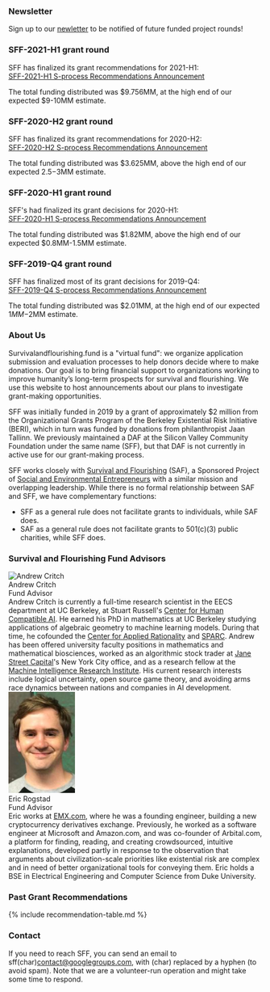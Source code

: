 ### Newsletter
Sign up to our [newletter](https://docs.google.com/forms/d/e/1FAIpQLSeGgE8xD3XmW62kSLIp7BuK1sejricSArBvxVInUI8o0p7Q8Q/viewform?usp=sf_link) to be notified of future funded project rounds!

<a name="2021-h1" class="intrapage-link"></a>
### SFF-2021-H1 grant round  
SFF has finalized its grant recommendations for 2021-H1:<br>
[SFF-2021-H1 S-process Recommendations Announcement](https://survivalandflourishing.fund/sff-2021-h1-recommendations)

The total funding distributed was $9.756MM, at the high end of our expected $9-10MM estimate.

<a name="2020-h2" class="intrapage-link"></a>
### SFF-2020-H2 grant round  
SFF has finalized its grant recommendations for 2020-H2:<br>
[SFF-2020-H2 S-process Recommendations Announcement](https://survivalandflourishing.fund/sff-2020-h2-recommendations)

The total funding distributed was $3.625MM, above the high end of our expected $2.5-$3MM estimate.

<a name="2019-h1" class="intrapage-link"></a>
### SFF-2020-H1 grant round 
SFF's had finalized its grant decisions for 2020-H1:<br>
[SFF-2020-H1 S-process Recommendations Announcement](http://survivalandflourishing.fund/sff-2020-h1)

The total funding distributed was $1.82MM, above the high end of our expected $0.8MM-1.5MM estimate.

<a name="2019-q4" class="intrapage-link"></a>
### SFF-2019-Q4 grant round 
SFF has finalized most of its grant decisions for 2019-Q4:<br>
[SFF-2019-Q4 S-process Recommendations Announcement](http://survivalandflourishing.fund/sff-2019-q4)

The total funding distributed was $2.01MM, at the high end of our expected $1MM-$2MM estimate. 

<a name="about" class="intrapage-link"></a>
### About Us 

Survivalandflourishing.fund is a "virtual fund": we organize application submission and evaluation processes to help donors decide where to make donations.  Our goal is to bring financial support to organizations working to improve humanity’s long-term prospects for survival and flourishing.  We use this website to host announcements about our plans to investigate grant-making opportunities.  

SFF was initially funded in 2019 by a grant of approximately $2 million from the Organizational Grants Program of the Berkeley Existential Risk Initiative (BERI), which in turn was funded by donations from philanthropist Jaan Tallinn.  We previously maintained a DAF at the Silicon Valley Community Foundation under the same name (SFF), but that DAF is not currently in active use for our grant-making process.

SFF works closely with [Survival and Flourishing](http://survivalandflourishing.org/) (SAF), a Sponsored Project of [Social and Environmental Entrepreneurs](http://saveourplanet.org/) with a similar mission and overlapping leadership.  While there is no formal relationship between SAF and SFF, we have complementary functions:
- SFF as a general rule does not facilitate grants to individuals, while SAF does.
- SAF as a general rule does not facilitate grants to 501(c)(3) public charities, while SFF does.


<a name="advisors" class="intrapage-link"></a>
### Survival and Flourishing Fund Advisors

<a name="andrew-critch" class="intrapage-link"></a>
<div class="bio">
  <div class="box person">
    <img
      src="/images/andrew-critch.jpg"
      alt="Andrew Critch"
      width="132px"/>
    </div>
<div class="name">Andrew Critch</div>
<div class="title">Fund Advisor</div>
Andrew Critch is currently a full-time research scientist in the EECS department at UC Berkeley, at Stuart Russell's <a href="http://humancompatible.ai/">Center for Human Compatible AI</a>.  He earned his PhD in mathematics at UC Berkeley studying applications of algebraic geometry to machine learning models. During that time, he cofounded the <a href="http://rationality.org">Center for Applied Rationality</a> and <a href="http://sparc-camp.org/">SPARC</a>. Andrew has been offered university faculty positions in mathematics and mathematical biosciences, worked as an algorithmic stock trader at <a href="https://www.janestreet.com/">Jane Street Capital</a>'s New York City office, and as a research fellow at the <a href="https://intelligence.org/">Machine Intelligence Research Institute</a>.  His current research interests include logical uncertainty, open source game theory, and avoiding arms race dynamics between nations and companies in AI development.
</div>

<div class="bio">
  <a name="eric-rogstad" class="intrapage-link"></a>
  <div class="box person">
    <img
      src="/images/eric-rogstad.jpg"
      alt=""
      width="132px"/>
  </div>
<div class="name">Eric Rogstad</div>
<div class="title">Fund Advisor</div>
Eric works at <a href="http://EMX.com/">EMX.com</a>, where he was a founding engineer, building a new cryptocurrency derivatives exchange. Previously, he worked as a software engineer at Microsoft and Amazon.com, and was co-founder of Arbital.com, a platform for finding, reading, and creating crowdsourced, intuitive explanations, developed partly in response to the observation that arguments about civilization-scale priorities like existential risk are complex and in need of better organizational tools for conveying them. Eric holds a BSE in Electrical Engineering and Computer Science from Duke University.
</div>

<div style="clear:both"></div>

<a name="grants" class="intrapage-link"></a>
### Past Grant Recommendations

{% include recommendation-table.md %}

<a name="contact" class="intrapage-link"></a>
### Contact

If you need to reach SFF, you can send an email to sff(char)contact@googlegroups.com, with (char) replaced by a hyphen (to avoid spam).  Note that we are a volunteer-run operation and might take some time to respond.
